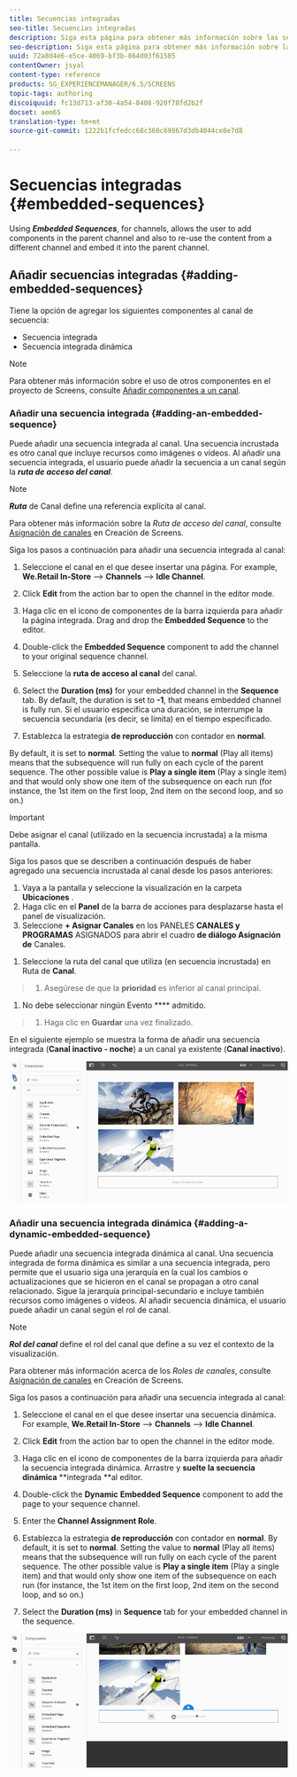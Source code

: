 ```yaml
---
title: Secuencias integradas
seo-title: Secuencias integradas
description: Siga esta página para obtener más información sobre las secuencias integradas de canales que permiten al usuario añadir componentes en el canal principal y reutilizar el contenido de otro canal e integrarlo en el canal principal.
seo-description: Siga esta página para obtener más información sobre las secuencias integradas de canales que permiten al usuario añadir componentes en el canal principal y reutilizar el contenido de otro canal e integrarlo en el canal principal.
uuid: 72a8d4e6-e5ce-4069-bf3b-864d03f61585
contentOwner: jsyal
content-type: reference
products: SG_EXPERIENCEMANAGER/6.5/SCREENS
topic-tags: authoring
discoiquuid: fc13d713-af30-4a54-8408-920f78fd2b2f
docset: aem65
translation-type: tm+mt
source-git-commit: 1222b1fcfedcc68c360c69867d3db4044ce8e7d8

---
```



# Secuencias integradas {#embedded-sequences}

Using ***Embedded Sequences***, for channels, allows the user to add components in the parent channel and also to re-use the content from a different channel and embed it into the parent channel.

## Añadir secuencias integradas {#adding-embedded-sequences}

Tiene la opción de agregar los siguientes componentes al canal de secuencia:

* Secuencia integrada
* Secuencia integrada dinámica

>[!NOTE]
>
>Para obtener más información sobre el uso de otros componentes en el proyecto de Screens, consulte [Añadir componentes a un canal](adding-components-to-a-channel.md).

### Añadir una secuencia integrada {#adding-an-embedded-sequence}

Puede añadir una secuencia integrada al canal. Una secuencia incrustada es otro canal que incluye recursos como imágenes o vídeos. Al añadir una secuencia integrada, el usuario puede añadir la secuencia a un canal según la ***ruta de acceso del canal***.

>[!NOTE]
>
>***Ruta*** de Canal define una referencia explícita al canal.
>
>Para obtener más información sobre la *Ruta de acceso del canal*, consulte [Asignación de canales](channel-assignment.md) en Creación de Screens.

Siga los pasos a continuación para añadir una secuencia integrada al canal:

1. Seleccione el canal en el que desee insertar una página. For example, **We.Retail In-Store** --> **Channels** --> **Idle Channel**.

1. Click **Edit** from the action bar to open the channel in the editor mode.
1. Haga clic en el icono de componentes de la barra izquierda para añadir la página integrada. Drag and drop the **Embedded Sequence** to the editor.
1. Double-click the **Embedded Sequence** component to add the channel to your original sequence channel.
1. Seleccione la **ruta de acceso al canal** del canal.
1. Select the **Duration (ms)** for your embedded channel in the **Sequence** tab. By default, the duration is set to **-1**, that means embedded channel is fully run. Si el usuario especifica una duración, se interrumpe la secuencia secundaria (es decir, se limita) en el tiempo especificado.

1. Establezca la estrategia **de reproducción** con contador en **normal**.

By default, it is set to **normal**. Setting the value to **normal** (Play all items) means that the subsequence will run fully on each cycle of the parent sequence. The other possible value is **Play a single item** (Play a single item) and that would only show one item of the subsequence on each run (for instance, the 1st item on the first loop, 2nd item on the second loop, and so on.)

>[!IMPORTANT]
>Debe asignar el canal (utilizado en la secuencia incrustada) a la misma pantalla.
>
>Siga los pasos que se describen a continuación después de haber agregado una secuencia incrustada al canal desde los pasos anteriores:
>
>1. Vaya a la pantalla y seleccione la visualización en la carpeta **Ubicaciones** .
>1. Haga clic en el **Panel** de la barra de acciones para desplazarse hasta el panel de visualización.
>1. Seleccione **+ Asignar Canales** en los PANELES **CANALES y PROGRAMAS** ASIGNADOS para abrir el cuadro **de diálogo Asignación de** Canales.
   >
   >
1. Seleccione la ruta del canal que utiliza (en secuencia incrustada) en Ruta de **Canal**.
>1. Asegúrese de que la **prioridad** es inferior al canal principal.
   >
   >
1. No debe seleccionar ningún Evento **** admitido.
>1. Haga clic en **Guardar** una vez finalizado.
>



En el siguiente ejemplo se muestra la forma de añadir una secuencia integrada (**Canal inactivo - noche**) a un canal ya existente (**Canal inactivo**).

![new2](assets/new2.gif)

### Añadir una secuencia integrada dinámica {#adding-a-dynamic-embedded-sequence}

Puede añadir una secuencia integrada dinámica al canal. Una secuencia integrada de forma dinámica es similar a una secuencia integrada, pero permite que el usuario siga una jerarquía en la cual los cambios o actualizaciones que se hicieron en el canal se propagan a otro canal relacionado. Sigue la jerarquía principal-secundario e incluye también recursos como imágenes o vídeos. Al añadir secuencia dinámica, el usuario puede añadir un canal según el rol de canal.

>[!NOTE]
>
>***Rol del canal*** define el rol del canal que define a su vez el contexto de la visualización.
>
>Para obtener más información acerca de los *Roles de canales*, consulte [Asignación de canales](channel-assignment.md) en Creación de Screens.

Siga los pasos a continuación para añadir una secuencia integrada al canal:

1. Seleccione el canal en el que desee insertar una secuencia dinámica. For example, **We.Retail In-Store** --> **Channels** --> **Idle Channel**.

1. Click **Edit** from the action bar to open the channel in the editor mode.
1. Haga clic en el icono de componentes de la barra izquierda para añadir la secuencia integrada dinámica. Arrastre y **suelte la secuencia dinámica** **integrada **al editor.

1. Double-click the **Dynamic** **Embedded Sequence** component to add the page to your sequence channel.

1. Enter the **Channel Assignment Role**.
1. Establezca la estrategia **de reproducción** con contador en **normal**. By default, it is set to **normal**. Setting the value to **normal** (Play all items) means that the subsequence will run fully on each cycle of the parent sequence. The other possible value is **Play a single item** (Play a single item) and that would only show one item of the subsequence on each run (for instance, the 1st item on the first loop, 2nd item on the second loop, and so on.)

1. Select the **Duration (ms)** in **Sequence** tab for your embedded channel in the sequence.

![más reciente](assets/latest.gif)

